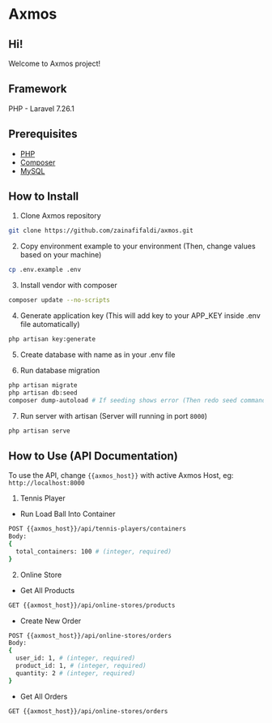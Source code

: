 # Axmos

## Hi!
Welcome to Axmos project!

## Framework
PHP - Laravel 7.26.1

## Prerequisites
- [PHP](https://www.php.net/downloads.php)
- [Composer](https://getcomposer.org/)
- [MySQL](https://www.mysql.com/)

## How to Install
1. Clone Axmos repository
``` sh
git clone https://github.com/zainafifaldi/axmos.git
```

2. Copy environment example to your environment (Then, change values based on your machine)
``` sh
cp .env.example .env
```

3. Install vendor with composer
``` sh
composer update --no-scripts
```

4. Generate application key (This will add key to your APP_KEY inside .env file automatically)
``` sh
php artisan key:generate
```

5. Create database with name as in your .env file

6. Run database migration
``` sh
php artisan migrate
php artisan db:seed
composer dump-autoload # If seeding shows error (Then redo seed command)
```

7. Run server with artisan (Server will running in port `8000`)
``` sh
php artisan serve
```

## How to Use (API Documentation)
To use the API, change `{{axmos_host}}` with active Axmos Host, eg: `http://localhost:8000`
1. Tennis Player
* Run Load Ball Into Container
``` sh
POST {{axmos_host}}/api/tennis-players/containers
Body:
{
  total_containers: 100 # (integer, required)
}
```

2. Online Store
* Get All Products
``` sh
GET {{axmost_host}}/api/online-stores/products
```

* Create New Order
``` sh
POST {{axmost_host}}/api/online-stores/orders
Body:
{
  user_id: 1, # (integer, required)
  product_id: 1, # (integer, required)
  quantity: 2 # (integer, required)
}
```

* Get All Orders
``` sh
GET {{axmost_host}}/api/online-stores/orders
```
